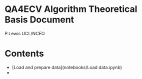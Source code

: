 # QA4ECV Algorithm Theoretical Basis Document

P.Lewis UCL/NCEO

# Contents
- [Load and prepare data](notebooks/Load data.ipynb)
- 
